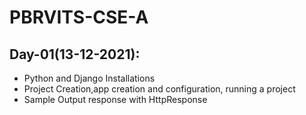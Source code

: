 # PBRVITS-CSE-A

## Day-01(13-12-2021):
  - Python and Django Installations
  - Project Creation,app creation and configuration, running a project
  - Sample Output response with HttpResponse 
